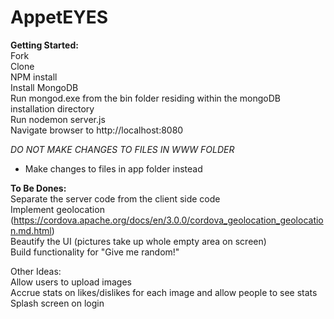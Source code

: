 AppetEYES
=========

__Getting Started:__  
Fork  
Clone  
NPM install  
Install MongoDB  
Run mongod.exe from the bin folder residing within the mongoDB installation directory  
Run nodemon server.js  
Navigate browser to http://localhost:8080  

_DO NOT MAKE CHANGES TO FILES IN WWW FOLDER_  
  - Make changes to files in app folder instead
  
**To Be Dones:**  
Separate the server code from the client side code  
Implement geolocation (https://cordova.apache.org/docs/en/3.0.0/cordova_geolocation_geolocation.md.html)  
Beautify the UI (pictures take up whole empty area on screen)  
Build functionality for "Give me random!"  

Other Ideas:  
Allow users to upload images  
Accrue stats on likes/dislikes for each image and allow people to see stats  
Splash screen on login  

